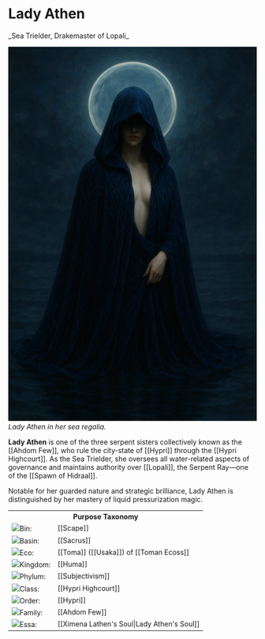 <!-- wiki-header-section:start -->
# Lady Athen <!-- Ximena Lathen -->
<!--_Lady Athen,  Esteran Leredith, Queen of Heshiu, -->_Sea Trielder, Drakemaster of Lopali_

<img src="wiki_images/Lady Athen.png"><i>Lady Athen in her sea regalia.</i></img>


**Lady Athen** <!--**Ximena Lathen**--> is one of the three serpent sisters collectively known as the [[Ahdom Few]], who rule the city-state of [[Hypri]] through the [[Hypri Highcourt]]. As the Sea Trielder, she oversees all water-related aspects of governance and maintains authority over [[Lopali]], the Serpent Ray—one of the [[Spawn of Hidraal]]. <!--Beyond her visible role in Hypri politics, Ximena leads a complex double life as the secretive Queen of [[Heshiu]], an isolated [[Imaan Plane]] she has cultivated as a perfect ecosystem free from outside influence.-->

Notable for her guarded nature and strategic brilliance, Lady Athen is distinguished by her mastery of liquid pressurization magic. <!--To the public, she is known only as Lady Athen, concealing both her true name and her Concordian lineage to protect her carefully constructed power base.-->

<!-- wiki-header-section:end -->

<!-- taxonomy-table-section:start -->
<div class="taxonomy-table">
  <table>
    <tr>
      <th colspan="3">Purpose Taxonomy</th>
    </tr>
    <tr>
      <td class="taxon-label"><img src="svg/bin.svg" class="taxon-icon">Bin:</td>
      <td class="taxon-content" colspan="2">[[Scape]]</td>
    </tr>
    <tr>
      <td class="taxon-label"><img src="svg/basin.svg" class="taxon-icon">Basin:</td>
      <td class="taxon-content" colspan="2">[[Sacrus]]</td>
    </tr>
    <tr>
      <td class="taxon-label"><img src="svg/eco.svg" class="taxon-icon">Eco:</td>
      <td class="taxon-content" colspan="2">[[Toma]] ([[Usaka]]) of [[Toman Ecoss]]</td>
    </tr>
    <tr>
      <td class="taxon-label"><img src="svg/kingdom.svg" class="taxon-icon">Kingdom:</td>
      <td class="taxon-content" colspan="2">[[Huma]]</td>
    </tr>
    <tr>
      <td class="taxon-label"><img src="svg/phylum.svg" class="taxon-icon">Phylum:</td>
      <td class="taxon-content" colspan="2">[[Subjectivism]]<!--Leredith--></td>
    </tr>
    <tr>
      <td class="taxon-label"><img src="svg/class.svg" class="taxon-icon">Class:</td>
      <td class="taxon-content" colspan="2">[[Hypri Highcourt]]</td>
    </tr>
    <tr>
      <td class="taxon-label"><img src="svg/order.svg" class="taxon-icon">Order:</td>
      <td class="taxon-content" colspan="2">[[Hypri]]</td>
    </tr>
    <tr>
      <td class="taxon-label"><img src="svg/family.svg" class="taxon-icon">Family:</td>
      <td class="taxon-content" colspan="2">[[Ahdom Few]]</td>
    </tr>
    <tr>
      <td class="taxon-label"><img src="svg/essa.svg" class="taxon-icon">Essa:</td>
      <td class="taxon-content" colspan="2">[[Ximena Lathen's Soul|Lady Athen's Soul]]</td>
    </tr>
  </table>
</div>
<!-- taxonomy-table-section:end -->

<!--
## Origins and Concealed Identity

### Concordian Lineage

Ximena Lathen was born to the prestigious [[Esteran Leredith]] family, one of the noble houses of the [[Branches of Concordia]]. However, she has deliberately severed all connections to her heritage, going so far as to modify her public surname from "Lathen" to "Athen"—a simple subtraction of a single letter that symbolically washed away her origins.

This rejection stems not merely from political expediency but from a philosophical conviction that the Concordian people have strayed from their original purpose. Ximena believes that by isolating herself from her ancestral ties, she can create a purer vision of what the Concordian ideal should be—embodied in her hidden realm of Heshiu.

### Transformation into Lady Athen

The public persona of Lady Athen is a carefully crafted image that changes with each line, supposedly reflecting the changing waters of Heshiu. This fluid identity allows Ximena to adapt her leadership approach while maintaining a consistent authority within the Highcourt.

Only her sisters [[Jarma Konich]] and [[Siela Qane]] know her true identity, with all three having adopted modified surnames to integrate into Hypri society. While her sisters' name changes were designed to help them fit in, Ximena's was specifically crafted to isolate her from her past.

## Liquid Pressurization Magic

### Mastery and Application

Ximena is considered the foremost practitioner of liquid pressurization magic in [[Toma]], capable of manipulating water at a molecular level through precise control of pressure differentials. Her abilities include:

- Altering the state of water between liquid, solid, and gas through pressure manipulation
- Creating underwater breathing environments by maintaining precise water pressure
- Generating devastating combat techniques that utilize water pressure as a cutting or crushing force
- Controlling ocean currents within limited areas, particularly around Hypri and the approaches to Heshiu

This specialized magic forms the basis for many of Heshiu's environmental systems and contributes significantly to Hypri's water management infrastructure. Ximena's expertise complements her sisters' mastery of solid (Jarma) and gaseous (Siela) pressure manipulation, creating a formidable triarchy of elemental control.

### Teaching and Legacy

Unlike her sisters, who maintain apprentices and schools for their respective magical disciplines, Ximena rarely shares her knowledge of liquid pressurization. The few students she has taken on report rigorous training focused on perfect control and philosophical understanding of water's nature rather than raw power or practical application.

Her reluctance to teach stems from her belief that true mastery requires complete dedication to understanding water's essence—an experience she considers deeply personal and potentially compromised by premature instruction.

## Roles and Responsibilities

### Sea Trielder of Hypri

As the Sea Trielder in the [[Hypri Highcourt]], Ximena oversees:

- Maintenance of water reservoirs throughout the spires
- Regulation of humidity levels to support Hypri's ecosystem
- Trade relationships with maritime powers, particularly along the eastern coast
- Diplomatic engagements with water-aligned communities and entities

Her public appearances as Lady Athen are characterized by formal precision and measured speech, revealing only what is necessary to maintain her authority and advance her objectives. She is known for wearing layered blue and green robes that seem to ripple like water when she moves—an effect enhanced by subtle applications of her pressure magic.

### Drakemaster of Lopali

Ximena's most significant power source is her control over [[Lopali]], the Serpent Ray—a massive Ferra-Water Natura hybrid creature descended from one of the three heads of [[Hidraal]]. As Drakemaster, she maintains a complex psychic bond with the primordial entity, channeling its power while simultaneously restraining its more destructive impulses.

Through this connection, Ximena gains enhanced magical capabilities and access to ancient knowledge preserved in Lopali's consciousness. The relationship is symbiotic but fraught with tension, as Lopali's inherent nature as a spawn of Hidraal includes the destructive [[Hoard Sickness]] that afflicts all primordials.

### Queen of Heshiu

Ximena's most closely guarded role is as the architect and absolute ruler of [[Heshiu]], an isolated [[Imaan Plane]] she has shaped into what she considers a perfect ecosystem. This hidden realm, accessible only through specifically tuned portals, represents her vision of an ideal world—one where carefully selected elements exist in perfect harmony under her watchful control.

Heshiu is designed as a self-sustaining environment where water cycles are regulated with absolute precision, creating ideal conditions for rare aquatic species and specialized botanical research. Ximena restricts access to this realm severely, allowing entry only to those who meet her exacting standards of purity and purpose.

## Personal Ambitions and Plans

### The Imperial Growth Project

Ximena harbors ambitious plans for what she calls "Imperial Growth"—a long-term strategy to expand Heshiu's influence by deepening the [[Sea of Presence]] that surrounds it. This project aims to create conditions where the unique lichen species she cultivates can propagate beyond current boundaries, essentially extending her perfect ecosystem's reach.

The ultimate goal of this project appears to be a form of benevolent imperialism—spreading what Ximena considers an ideal environment to "improve" existing ecosystems. This vision puts her at odds with both her sisters, who favor different approaches to restoring [[Gludestit]] and addressing the primordials' [[Hoard Sickness]].

### Relationship with Fuscia Lustin

One of the few individuals who can challenge Ximena is [[Fuscia Lustin]], a powerful figure in the [[Chain of Delta]]. Their relationship is characterized by complex power dynamics and mutual respect tempered by profound ideological differences.

Notably, Fuscia Lustin does not know that Sea Trielder Ximena Lathen and Lady Leredith (Ximena's occasional alternate identity when dealing with specific external powers) are the same person. This compartmentalization allows Ximena to maintain leverage in negotiations while gathering intelligence about Delta operations that might threaten her various spheres of influence.

## Related Wiki Pages

- [[Hypri]]
- [[Hypri Highcourt]]
- [[Ahdom Few]]
- [[Jarma Konich]]
- [[Siela Qane]]
- [[Lopali]]
- [[Heshiu]]
- [[Spawn of Hidraal]]
- [[Hidraal]]
- [[Branches of Concordia]]
- [[Esteran Leredith]]

-->